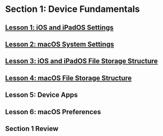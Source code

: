 # **Section 1: Device Fundamentals**
## [Lesson 1: iOS and iPadOS Settings](/JAMF/JAMF-100/Course%206.0/Section%201%3A%20Device%20Fundamentals/Lesson%201%3A%20iOS%20and%20iPadOS%20Settings.md)
## [Lesson 2: macOS System Settings](/JAMF/JAMF-100/Course%206.0/Section%201%3A%20Device%20Fundamentals/Lesson%202%3A%20macOS%20System%20Settings.md)
## [Lesson 3: iOS and iPadOS File Storage Structure](/JAMF/JAMF-100/Course%206.0/Section%201%3A%20Device%20Fundamentals/Lesson%203%3A%20iOS%20and%20iPadOS%20File%20Storage%20Structure.md)
## [Lesson 4: macOS File Storage Structure](/JAMF/JAMF-100/Course%206.0/Section%201:%20Device%20Fundamentals.md)
## Lesson 5: Device Apps
## Lesson 6: macOS Preferences
## Section 1 Review

